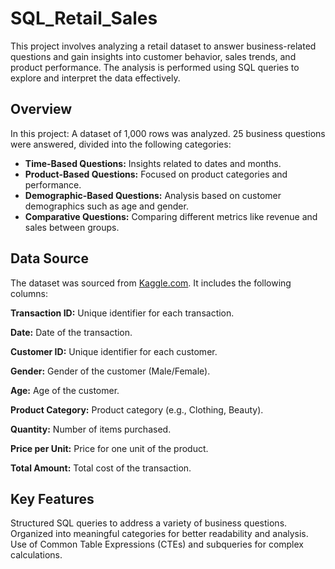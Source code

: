 # SQL_Retail_Sales

This project involves analyzing a retail dataset to answer business-related questions and gain insights into customer behavior, sales trends, and product performance. The analysis is performed using SQL queries to explore and interpret the data effectively.

## Overview
In this project:
A dataset of 1,000 rows was analyzed.
25 business questions were answered, divided into the following categories:
- **Time-Based Questions:** Insights related to dates and months.
- **Product-Based Questions:** Focused on product categories and performance.
- **Demographic-Based Questions:** Analysis based on customer demographics such as age and gender.
- **Comparative Questions:** Comparing different metrics like revenue and sales between groups.

## Data Source
The dataset was sourced from [Kaggle.com](https://www.kaggle.com/datasets/mohammadtalib786/retail-sales-dataset). It includes the following columns:

**Transaction ID:** Unique identifier for each transaction.

**Date:** Date of the transaction.

**Customer ID:** Unique identifier for each customer.

**Gender:** Gender of the customer (Male/Female).

**Age:** Age of the customer.

**Product Category:** Product category (e.g., Clothing, Beauty).

**Quantity:** Number of items purchased.

**Price per Unit:** Price for one unit of the product.

**Total Amount:** Total cost of the transaction.

## Key Features
Structured SQL queries to address a variety of business questions.
Organized into meaningful categories for better readability and analysis.
Use of Common Table Expressions (CTEs) and subqueries for complex calculations.
